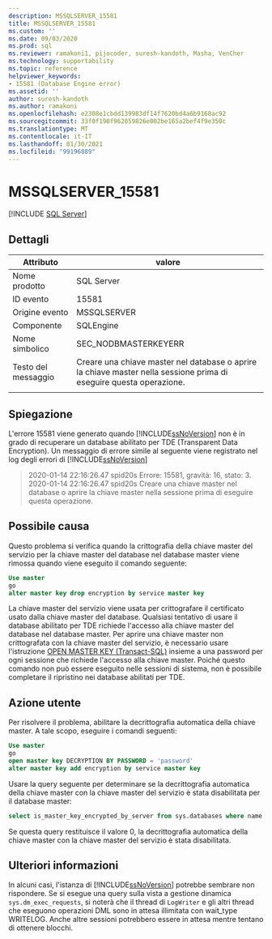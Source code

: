 ```yaml
---
description: MSSQLSERVER_15581
title: MSSQLSERVER_15581
ms.custom: ''
ms.date: 09/03/2020
ms.prod: sql
ms.reviewer: ramakoni1, pijocoder, suresh-kandoth, Masha, VenCher
ms.technology: supportability
ms.topic: reference
helpviewer_keywords:
- 15581 (Database Engine error)
ms.assetid: ''
author: suresh-kandoth
ms.author: ramakoni
ms.openlocfilehash: e2308e1cbdd139983df14f7620bd4a6b9168ac92
ms.sourcegitcommit: 33f0f190f962059826e002be165a2bef4f9e350c
ms.translationtype: MT
ms.contentlocale: it-IT
ms.lasthandoff: 01/30/2021
ms.locfileid: "99196889"
---
```

# <a name="mssqlserver_15581"></a>MSSQLSERVER_15581
 [!INCLUDE [SQL Server](../../includes/applies-to-version/sqlserver.md)]

## <a name="details"></a>Dettagli

|Attributo|valore|
|---|---|
|Nome prodotto|SQL Server|
|ID evento|15581|
|Origine evento|MSSQLSERVER|
|Componente|SQLEngine|
|Nome simbolico|SEC_NODBMASTERKEYERR|
|Testo del messaggio|Creare una chiave master nel database o aprire la chiave master nella sessione prima di eseguire questa operazione.|
||

## <a name="explanation"></a>Spiegazione

L'errore 15581 viene generato quando [!INCLUDE[ssNoVersion](../../includes/ssnoversion-md.md)] non è in grado di recuperare un database abilitato per TDE (Transparent Data Encryption). Un messaggio di errore simile al seguente viene registrato nel log degli errori di [!INCLUDE[ssNoVersion](../../includes/ssnoversion-md.md)]

> 2020-01-14 22:16:26.47 spid20s Errore: 15581, gravità: 16, stato: 3.  
2020-01-14 22:16:26.47 spid20s Creare una chiave master nel database o aprire la chiave master nella sessione prima di eseguire questa operazione.

## <a name="possible-cause"></a>Possibile causa

Questo problema si verifica quando la crittografia della chiave master del servizio per la chiave master del database nel database master viene rimossa quando viene eseguito il comando seguente:

```sql
Use master
go
alter master key drop encryption by service master key
```

La chiave master del servizio viene usata per crittografare il certificato usato dalla chiave master del database. Qualsiasi tentativo di usare il database abilitato per TDE richiede l'accesso alla chiave master del database nel database master. Per aprire una chiave master non crittografata con la chiave master del servizio, è necessario usare l'istruzione [OPEN MASTER KEY (Transact-SQL)](../../t-sql/statements/open-master-key-transact-sql.md) insieme a una password per ogni sessione che richiede l'accesso alla chiave master. Poiché questo comando non può essere eseguito nelle sessioni di sistema, non è possibile completare il ripristino nei database abilitati per TDE.

## <a name="user-action"></a>Azione utente

Per risolvere il problema, abilitare la decrittografia automatica della chiave master. A tale scopo, eseguire i comandi seguenti:

```sql
Use master
go
open master key DECRYPTION BY PASSWORD = 'password'
alter master key add encryption by service master key
```

Usare la query seguente per determinare se la decrittografia automatica della chiave master con la chiave master del servizio è stata disabilitata per il database master:

```sql
select is_master_key_encrypted_by_server from sys.databases where name = 'master'
```

Se questa query restituisce il valore 0, la decrittografia automatica della chiave master con la chiave master del servizio è stata disabilitata.

## <a name="more-information"></a>Ulteriori informazioni

In alcuni casi, l'istanza di [!INCLUDE[ssNoVersion](../../includes/ssnoversion-md.md)] potrebbe sembrare non rispondere. Se si esegue una query sulla vista a gestione dinamica `sys.dm_exec_requests`, si noterà che il thread di `LogWriter` e gli altri thread che eseguono operazioni DML sono in attesa illimitata con wait_type WRITELOG. Anche altre sessioni potrebbero essere in attesa mentre tentano di ottenere blocchi.